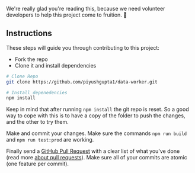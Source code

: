 We're really glad you're reading this, because we need volunteer developers to help this project come to fruition. 👏

## Instructions

These steps will guide you through contributing to this project:

- Fork the repo
- Clone it and install dependencies
```bash
# Clone Repo
git clone https://github.com/piyushgupta1/data-worker.git

# Install depenedencies
npm install
```

Keep in mind that after running `npm install` the git repo is reset. So a good way to cope with this is to have a copy of the folder to push the changes, and the other to try them.

Make and commit your changes. Make sure the commands `npm run build` and `npm run test:prod` are working.

Finally send a [GitHub Pull Request](https://github.com/piyushgupta1/data-worker/compare) with a clear list of what you've done (read more [about pull requests](https://help.github.com/articles/about-pull-requests/)). Make sure all of your commits are atomic (one feature per commit).
